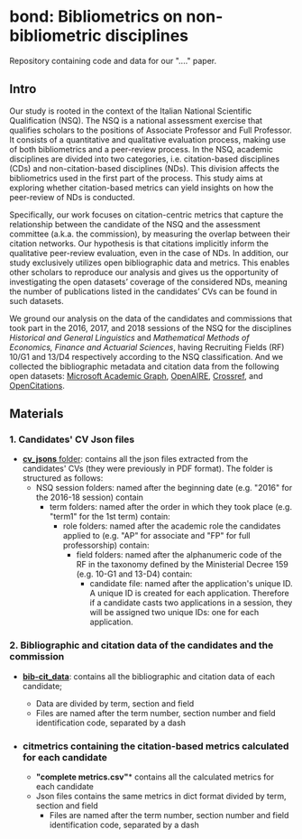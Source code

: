 # bond: Bibliometrics on non-bibliometric disciplines

Repository containing code and data for our "...." paper.

## Intro

Our study is rooted in the context of the Italian National Scientific Qualification (NSQ). The NSQ is a national assessment exercise that qualifies scholars to the positions of Associate Professor and Full Professor. It consists of a quantitative and qualitative evaluation process, making use of both bibliometrics and a peer-review process. In the NSQ, academic disciplines are divided into two categories, i.e. citation-based disciplines (CDs) and non-citation-based disciplines (NDs). This division affects the bibliometrics used in the first part of the process. This study aims at exploring whether citation-based metrics can yield insights on how the peer-review of NDs is conducted.

Specifically, our work focuses on citation-centric metrics that capture the relationship between the candidate of the NSQ and the assessment committee (a.k.a. the commission), by measuring the overlap between their citation networks. Our hypothesis is that citations implicitly inform the qualitative peer-review evaluation, even in the case of NDs. In addition, our study exclusively utilizes open bibliographic data and metrics. This enables other scholars to reproduce our analysis and gives us the opportunity of investigating the open datasets’ coverage of the considered NDs, meaning the number of publications listed in the candidates’ CVs can be found in such datasets.

We ground our analysis on the data of the candidates and commissions that took part in the 2016, 2017, and 2018 sessions of the NSQ for the disciplines *Historical and General Linguistics* and *Mathematical Methods of Economics, Finance and Actuarial Sciences*, having Recruiting Fields (RF) 10/G1 and 13/D4 respectively according to the NSQ classification. And we collected the bibliographic metadata and citation data from the following open datasets: [Microsoft Academic Graph](https://www.microsoft.com/en-us/research/project/microsoft-academic-graph/), [OpenAIRE](https://www.openaire.eu/), [Crossref](https://www.crossref.org/), and [OpenCitations](https://opencitations.net/).

## Materials

### 1. Candidates' CV Json files

- [**cv_jsons** folder](https://github.com/sosgang/bond/tree/main/cv_jsons): contains all the json files extracted from the candidates' CVs (they were previously in PDF format). The folder is structured as follows:
  - NSQ session folders: named after the beginning date (e.g. "2016" for the 2016-18 session) contain
    - term folders: named after the order in which they took place (e.g. "term1" for the 1st term) contain:
      - role folders: named after the academic role the candidates applied to (e.g. "AP" for associate and "FP" for full professorship) contain:
        - field folders: named after the alphanumeric code of the RF in the taxonomy defined by the Ministerial Decree 159 (e.g. 10-G1 and 13-D4) contain:
          - candidate file: named after the application's unique ID. A unique ID is created for each application. Therefore if a candidate casts two applications in a session, they will be assigned two unique IDs: one for each application.
 
### 2. Bibliographic and citation data of the candidates and the commission

- [**bib-cit_data**](https://github.com/sosgang/bond/tree/main/bib-cit_data): contains all the bibliographic and citation data of each candidate;  
  - Data are divided by term, section and field
  - Files are named after the term number, section number and field identification code, separated by a dash
  
- ### **citmetrics** containing the citation-based metrics calculated for each candidate
  - **"complete metrics.csv"*** contains all the calculated metrics for each candidate
  - Json files contains the same metrics in dict format divided by term, section and field
    - Files are named after the term number, section number and field identification code, separated by a dash
